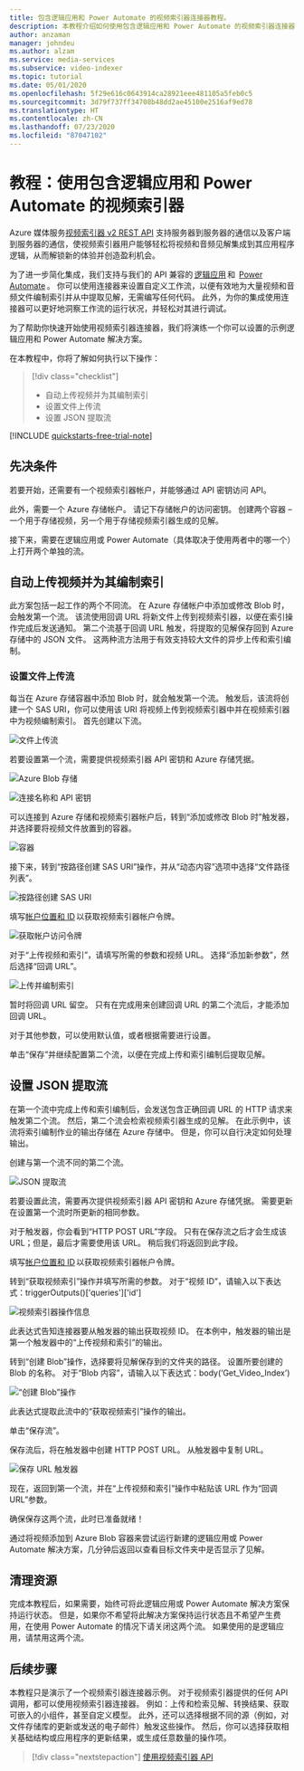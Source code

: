 ```yaml
---
title: 包含逻辑应用和 Power Automate 的视频索引器连接器教程。
description: 本教程介绍如何使用包含逻辑应用和 Power Automate 的视频索引器连接器来解锁新的体验并创造盈利机会。
author: anzaman
manager: johndeu
ms.author: alzam
ms.service: media-services
ms.subservice: video-indexer
ms.topic: tutorial
ms.date: 05/01/2020
ms.openlocfilehash: 5f29e616c0643914ca28921eee481105a5feb0c5
ms.sourcegitcommit: 3d79f737ff34708b48dd2ae45100e2516af9ed78
ms.translationtype: HT
ms.contentlocale: zh-CN
ms.lasthandoff: 07/23/2020
ms.locfileid: "87047102"
---
```

# <a name="tutorial-use-video-indexer-with-logic-app-and-power-automate"></a>教程：使用包含逻辑应用和 Power Automate 的视频索引器

Azure 媒体服务[视频索引器 v2 REST API](https://api-portal.videoindexer.ai/docs/services/Operations/operations/Delete-Video?) 支持服务器到服务器的通信以及客户端到服务器的通信，使视频索引器用户能够轻松将视频和音频见解集成到其应用程序逻辑，从而解锁新的体验并创造盈利机会。

为了进一步简化集成，我们支持与我们的 API 兼容的 [逻辑应用](https://azure.microsoft.com/services/logic-apps/) 和  [Power Automate](https://preview.flow.microsoft.com/connectors/shared_videoindexer-v2/video-indexer-v2/) 。 你可以使用连接器来设置自定义工作流，以便有效地为大量视频和音频文件编制索引并从中提取见解，无需编写任何代码。 此外，为你的集成使用连接器可以更好地洞察工作流的运行状况，并轻松对其进行调试。  

为了帮助你快速开始使用视频索引器连接器，我们将演练一个你可以设置的示例逻辑应用和 Power Automate 解决方案。 

在本教程中，你将了解如何执行以下操作：

> [!div class="checklist"]
> * 自动上传视频并为其编制索引
> * 设置文件上传流
> * 设置 JSON 提取流

[!INCLUDE [quickstarts-free-trial-note](../../../includes/quickstarts-free-trial-note.md)]

## <a name="prerequisites"></a>先决条件

若要开始，还需要有一个视频索引器帐户，并能够通过 API 密钥访问 API。 

此外，需要一个 Azure 存储帐户。 请记下存储帐户的访问密钥。 创建两个容器 – 一个用于存储视频，另一个用于存储视频索引器生成的见解。  

接下来，需要在逻辑应用或 Power Automate（具体取决于使用两者中的哪一个）上打开两个单独的流。  

## <a name="upload-and-index-your-video-automatically"></a>自动上传视频并为其编制索引 

此方案包括一起工作的两个不同流。 在 Azure 存储帐户中添加或修改 Blob 时，会触发第一个流。 该流使用回调 URL 将新文件上传到视频索引器，以便在索引操作完成后发送通知。 第二个流基于回调 URL 触发，将提取的见解保存回到 Azure 存储中的 JSON 文件。 这两种流方法用于有效支持较大文件的异步上传和索引编制。 

### <a name="set-up-the-file-upload-flow"></a>设置文件上传流 

每当在 Azure 存储容器中添加 Blob 时，就会触发第一个流。 触发后，该流将创建一个 SAS URI，你可以使用该 URI 将视频上传到视频索引器中并在视频索引器中为视频编制索引。 首先创建以下流。 

![文件上传流](./media/logic-apps-connector-tutorial/file-upload-flow.png)

若要设置第一个流，需要提供视频索引器 API 密钥和 Azure 存储凭据。 

![Azure Blob 存储](./media/logic-apps-connector-tutorial/azure-blob-storage.png)

![连接名称和 API 密钥](./media/logic-apps-connector-tutorial/connection-name-api-key.png)

可以连接到 Azure 存储和视频索引器帐户后，转到“添加或修改 Blob 时”触发器，并选择要将视频文件放置到的容器。 

![容器](./media/logic-apps-connector-tutorial/container.png)

接下来，转到“按路径创建 SAS URI”操作，并从“动态内容”选项中选择“文件路径列表”。  

![按路径创建 SAS URI](./media/logic-apps-connector-tutorial/sas-uri-by-path.jpg)

填写[帐户位置和 ID](./video-indexer-use-apis.md#account-id) 以获取视频索引器帐户令牌。

![获取帐户访问令牌](./media/logic-apps-connector-tutorial/account-access-token.png)

对于“上传视频和索引”，请填写所需的参数和视频 URL。 选择“添加新参数”，然后选择“回调 URL”。 

![上传并编制索引](./media/logic-apps-connector-tutorial/upload-and-index.png)

暂时将回调 URL 留空。 只有在完成用来创建回调 URL 的第二个流后，才能添加回调 URL。 

对于其他参数，可以使用默认值，或者根据需要进行设置。 

单击“保存”并继续配置第二个流，以便在完成上传和索引编制后提取见解。 

## <a name="set-up-the-json-extraction-flow"></a>设置 JSON 提取流 

在第一个流中完成上传和索引编制后，会发送包含正确回调 URL 的 HTTP 请求来触发第二个流。 然后，第二个流会检索视频索引器生成的见解。 在此示例中，该流将索引编制作业的输出存储在 Azure 存储中。  但是，你可以自行决定如何处理输出。  

创建与第一个流不同的第二个流。 

![JSON 提取流](./media/logic-apps-connector-tutorial/json-extraction-flow.png)

若要设置此流，需要再次提供视频索引器 API 密钥和 Azure 存储凭据。 需要更新在设置第一个流时所更新的相同参数。 

对于触发器，你会看到“HTTP POST URL”字段。 只有在保存流之后才会生成该 URL；但是，最后才需要使用该 URL。 稍后我们将返回到此字段。 

填写[帐户位置和 ID](./video-indexer-use-apis.md#account-id) 以获取视频索引器帐户令牌。  

转到“获取视频索引”操作并填写所需的参数。 对于“视频 ID”，请输入以下表达式：triggerOutputs()['queries']['id'] 

![视频索引器操作信息](./media/logic-apps-connector-tutorial/video-indexer-action-info.jpg)

此表达式告知连接器要从触发器的输出获取视频 ID。 在本例中，触发器的输出是第一个触发器中的“上传视频和索引”的输出。 

转到“创建 Blob”操作，选择要将见解保存到的文件夹的路径。 设置所要创建的 Blob 的名称。 对于“Blob 内容”，请输入以下表达式：body(‘Get_Video_Index’) 

![“创建 Blob”操作](./media/logic-apps-connector-tutorial/create-blob-action.jpg)

此表达式提取此流中的“获取视频索引”操作的输出。 

单击“保存流”。 

保存流后，将在触发器中创建 HTTP POST URL。 从触发器中复制 URL。 

![保存 URL 触发器](./media/logic-apps-connector-tutorial/save-url-trigger.png)

现在，返回到第一个流，并在“上传视频和索引”操作中粘贴该 URL 作为“回调 URL”参数。 

确保保存这两个流，此时已准备就绪！ 

通过将视频添加到 Azure Blob 容器来尝试运行新建的逻辑应用或 Power Automate 解决方案，几分钟后返回以查看目标文件夹中是否显示了见解。 

## <a name="clean-up-resources"></a>清理资源

完成本教程后，如果需要，始终可将此逻辑应用或 Power Automate 解决方案保持运行状态。 但是，如果你不希望将此解决方案保持运行状态且不希望产生费用，在使用 Power Automate 的情况下请关闭这两个流。 如果使用的是逻辑应用，请禁用这两个流。 

## <a name="next-steps"></a>后续步骤

本教程只是演示了一个视频索引器连接器示例。 对于视频索引器提供的任何 API 调用，都可以使用视频索引器连接器。 例如：上传和检索见解、转换结果、获取可嵌入的小组件，甚至自定义模型。 此外，还可以选择根据不同的源（例如，对文件存储库的更新或发送的电子邮件）触发这些操作。 然后，你可以选择获取相关基础结构或应用程序的更新结果，或生成任意数量的操作项。  

> [!div class="nextstepaction"]
> [使用视频索引器 API](video-indexer-use-apis.md)
